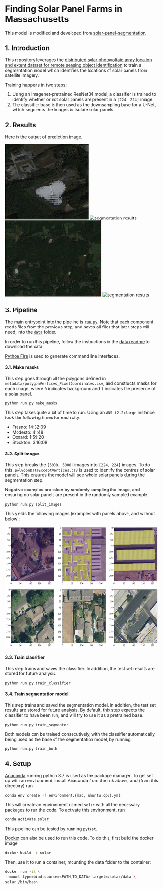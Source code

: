# Finding Solar Panel Farms in Massachusetts 

This model is modified and developed from [solar-panel-segmentation](https://github.com/gabrieltseng/solar-panel-segmentation).

## 1. Introduction

This repository leverages the [distributed solar photovoltaic array location and extent dataset for remote sensing object identification](https://www.nature.com/articles/sdata2016106)
to train a segmentation model which identifies the locations of solar panels from satellite imagery.

Training happens in two steps:

1. Using an Imagenet-pretrained ResNet34 model, a classifier is trained to identify whether or not solar panels are present
in a `[224, 224]` image.
2. The classifier base is then used as the downsampling base for a U-Net, which segments the images to isolate solar panels. 

## 2. Results

Here is the output of prediction image.

<img src="diagrams/prediction1.png" alt="segmentation results" height="250px"/> <img src="diagrams/prediction2.png" alt="segmentation results" height="250px"/>
<img src="diagrams/prediction3.png" alt="segmentation results" height="250px"/> <img src="diagrams/prediction4.png" alt="segmentation results" height="250px"/>

## 3. Pipeline

The main entrypoint into the pipeline is [`run.py`](solarnet/run.py). Note that each component reads files from the 
previous step, and saves all files that later steps will need, into the [`data`](data) folder.

In order to run this pipeline, follow the instructions in the [data readme](data/README.md) to download the data.

[Python Fire](https://github.com/google/python-fire) is used to generate command line interfaces.

#### 3.1. Make masks

This step goes through all the polygons defined in `metadata/polygonVertices_PixelCoordinates.csv`, and constructs masks
for each image, where `0` indicates background and `1` indicates the presence of a solar panel.

```bash
python run.py make_masks
```
This step takes quite a bit of time to run. Using an `AWS t2.2xlarge` instance took the following times for each city:

- Fresno: 14:32:09
- Modesto: 41:48
- Oxnard: 1:59:20
- Stockton: 3:16:08

#### 3.2. Split images

This step breaks the `[5000, 5000]` images into `[224, 224]` images. To do this, [`polygonDataExceptVertices.csv`](data/metadata/polygonDataExceptVertices.csv)
is used to identify the centres of solar panels. This ensures the model will see whole solar panels during the segmentation step.

Negative examples are taken by randomly sampling the image, and ensuring no solar panels are present in the randomly sampled example.

```bash
python run.py split_images
```

This yields the following images (examples with panels above, and without below):

<img src="diagrams/positive_splits.png" alt="examples with panels" height="200px"/>

<img src="diagrams/negative_splits.png" alt="examples without panels" height="200px"/>

#### 3.3. Train classifier

This step trains and saves the classifier. In addition, the test set results are stored for future analysis.

```bash
python run.py train_classifier
```

#### 3.4. Train segmentation model

This step trains and saved the segmentation model. In addition, the test set results are stored for future analysis.
By default, this step expects the classifier to have been run, and will try to use it as a pretrained base.
```bash
python run.py train_segmenter
```

Both models can be trained consecutively, with the classifier automatically being used as the base of the segmentation
model, by running
```bash
python run.py train_both
```

## 4. Setup

[Anaconda](https://www.anaconda.com/download/#macos) running python 3.7 is used as the package manager. To get set up
with an environment, install Anaconda from the link above, and (from this directory) run

```bash
conda env create -f environment.{mac, ubuntu.cpu}.yml
```
This will create an environment named `solar` with all the necessary packages to run the code. To 
activate this environment, run

```bash
conda activate solar
```

This pipeline can be tested by running `pytest`.

[Docker](https://www.docker.com/) can also be used to run this code. To do this, first build the docker image:

```bash
docker build -t solar .
```

Then, use it to run a container, mounting the data folder to the container:

```bash
docker run -it \
--mount type=bind,source=<PATH_TO_DATA>,target=/solar/data \
solar /bin/bash
```
